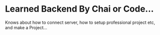 # Learned Backend By Chai or Code...
Knows about how to connect server, how to setup professional project etc, and make a Project...